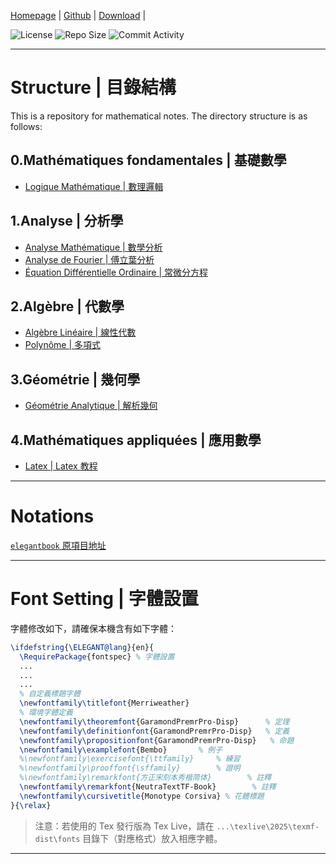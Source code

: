 [Homepage]() | [Github](https://github.com/locusyuri/Mathematics) | [Download]() | 

![License](https://img.shields.io/github/license/locusyuri/Mathematics) ![Repo Size](https://img.shields.io/github/repo-size/locusyuri/Mathematics) ![Commit Activity](https://img.shields.io/github/commit-activity/w/locusyuri/Mathematics)

------

# Structure | 目錄結構
This is a repository for mathematical notes. The directory structure is as follows:

## 0.Mathématiques fondamentales | 基礎數學
- [Logique Mathématique | 數理邏輯](./0.Mathématiques%20fondamentales/Logique%20Mathématique/tmp/initial.pdf)

## 1.Analyse | 分析學
- [Analyse Mathématique | 數學分析](./1.Analyse/Analyse%20Mathématique/tmp/initial.pdf)
- [Analyse de Fourier | 傅立葉分析](./1.Analyse/Analyse%20de%20Fourier/tmp/initial.pdf)
- [Équation Différentielle Ordinaire | 常微分方程](./1.Analyse/Équation%20Différentielle%20Ordinaire/tmp/initial.pdf)

## 2.Algèbre | 代數學
- [Algèbre Linéaire | 線性代數](./2.Algèbre/Algèbre%20Linéaire/tmp/initial.pdf)
- [Polynôme | 多項式](./2.Algèbre/Polynôme/tmp/initial.pdf)


## 3.Géométrie | 幾何學
- [Géométrie Analytique | 解析幾何](./3.Géométrie/Géométrie%20Analytique/tmp/initial.pdf)


## 4.Mathématiques appliquées | 應用數學
- [Latex | Latex 教程](./4.Mathématiques%20appliquées/Latex/tmp/initial.pdf)

---
# Notations
[`elegantbook` 原項目地址](https://github.com/ElegantLaTeX/ElegantBook)


------
# Font Setting | 字體設置
字體修改如下，請確保本機含有如下字體：
```tex
\ifdefstring{\ELEGANT@lang}{en}{
  \RequirePackage{fontspec} % 字體設置
  ...
  ...
  ...
  % 自定義標題字體
  \newfontfamily\titlefont{Merriweather}
  % 環境字體定義
  \newfontfamily\theoremfont{GaramondPremrPro-Disp}      % 定理
  \newfontfamily\definitionfont{GaramondPremrPro-Disp}   % 定義
  \newfontfamily\propositionfont{GaramondPremrPro-Disp}   % 命題
  \newfontfamily\examplefont{Bembo}       % 例子
  %\newfontfamily\exercisefont{\ttfamily}     % 練習
  %\newfontfamily\prooffont{\sffamily}        % 證明
  %\newfontfamily\remarkfont{方正宋刻本秀楷简体}        % 註釋
  \newfontfamily\remarkfont{NeutraTextTF-Book}        % 註釋
  \newfontfamily\cursivetitle{Monotype Corsiva} % 花體標題
}{\relax}
```
> 注意：若使用的 Tex 發行版為 Tex Live，請在 `...\texlive\2025\texmf-dist\fonts` 目錄下（對應格式）放入相應字體。

-------


